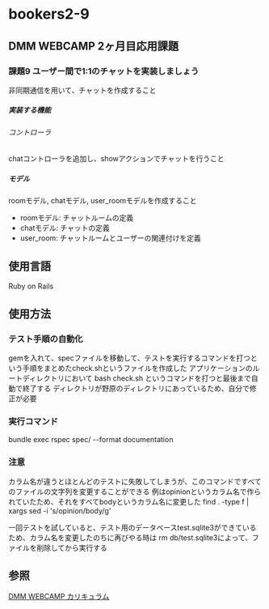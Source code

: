 # bookers2-9
## DMM WEBCAMP 2ヶ月目応用課題

### 課題9 ユーザー間で1:1のチャットを実装しましょう
非同期通信を用いて、チャットを作成すること
##### 実装する機能
###### コントローラ
chatコントローラを追加し、showアクションでチャットを行うこと
##### モデル
roomモデル, chatモデル, user_roomモデルを作成すること
* roomモデル: チャットルームの定義
* chatモデル: チャットの定義
* user_room: チャットルームとユーザーの関連付けを定義

## 使用言語
Ruby on Rails

## 使用方法
### テスト手順の自動化
gemを入れて、specファイルを移動して、テストを実行するコマンドを打つという手順をまとめたcheck.shというファイルを作成した
アプリケーションのルートディレクトリにおいて
bash check.sh
というコマンドを打つと最後まで自動で終了する
ディレクトリが野原のディレクトリにあっているため、自分で修正が必要

### 実行コマンド
bundle exec rspec spec/ --format documentation

### 注意
カラム名が違うとほとんどのテストに失敗してしまうが、このコマンドですべてのファイルの文字列を変更することができる
例はopinionというカラム名で作られていたため、それをすべてbodyというカラム名に変更した
find . -type f | xargs sed -i 's/opinion/body/g'

一回テストを試していると、テスト用のデータベースtest.sqlite3ができているため、カラム名を変更したのちに再びやる時は
rm db/test.sqlite3によって、ファイルを削除してから実行する


## 参照
[DMM WEBCAMP カリキュラム](https://web-camp.online/lesson/curriculums)
